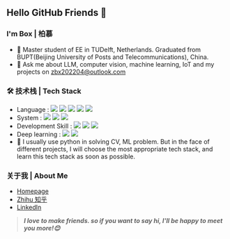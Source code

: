 <!--
### Hi there is Box | 柏慕 👋


**baimuchu/baimuchu** is a ✨ _special_ ✨ repository because its `README.md` (this file) appears on your GitHub profile.

Here are some ideas to get you started:

- 🔭 I’m currently working on ...
- 🌱 I’m currently learning ...
- 👯 I’m looking to collaborate on ...
- 🤔 I’m looking for help with ...
- 💬 Ask me about ...
- 📫 How to reach me: ...
- 😄 Pronouns: ...
- ⚡ Fun fact: ...
-->
## Hello GitHub Friends 👋

### I'm Box | 柏慕
- 🌱 Master student of EE in TUDelft, Netherlands. Graduated from BUPT(Beijing University of Posts and Telecommunications), China.
- 💬 Ask me about LLM, computer vision, machine learning, IoT and my projects on [zbx202204@outlook.com](mailto:zbx202204@outlook.com)

### 🛠 技术栈 | Tech Stack
- Language : <img src="https://img.shields.io/badge/Python-Interpreted-informational?&labelColor=3776AB&color=585858&logo=python&logoColor=FFFFFF"> <img src="https://img.shields.io/badge/JavaScript-Interpreted-informational?&labelColor=F7DF1E&color=585858&logo=javascript&logoColor=FFFFFF"> <img src="https://img.shields.io/badge/-Compiled-informational?&labelColor=A8B9CC&color=585858&logo=C&logoColor=FFFFFF"> <img src="https://img.shields.io/badge/C++-Compiled-informational?&labelColor=00599C&color=585858&logo=Cplusplus&logocolor=FFFFFF"> <img src="https://img.shields.io/badge/-MATLAB-informational?&color=585858">
- System : <img src="https://img.shields.io/badge/Linux-Bash-informational?&labelColor=FCC624&color=585858&logo=linux&logoColor=FFFFFF"> <img src="https://img.shields.io/badge/-Docker-informational?&color=0DB7ED&logo=docker&logoColor=FFFFFF"> <img src="https://img.shields.io/badge/Slurm-informational?&color=585858">
- Development Skill : <img src="https://img.shields.io/badge/-MySQL-informational?&color=4479A1&logo=MySQL&logoColor=FFFFFF"> <img src="https://img.shields.io/badge/-Arduino-informational?&color=00979D&logo=Arduino&logoColor=FFFFFF"> <img src="https://img.shields.io/badge/Espressif-informational?&color=E7352C&logo=Espressif&logoColor=FFFFFF">
- Deep learning : <img src="https://img.shields.io/badge/-PyTorch-informational?&color=E7352C&logo=Pytorch&logoColor=FFFFFF"> <img src="https://img.shields.io/badge/HuggingFace-informational?&color=FFD21E">
- 🤔 I usually use python in solving CV, ML problem. But in the face of different projects, I will choose the most appropriate tech stack, and learn this tech stack as soon as possible.

### 关于我 | About Me
- [Homepage](https://www.notion.so/box-zhu/Box-s-Research-Homepage-10f074b11f084be59795366d4ac5b86c)
- [Zhihu 知乎](https://www.zhihu.com/people/zhu-bo-xiang-72)
- [LinkedIn](https://www.linkedin.com/in/box-zhu-0835181a9/)

<!--
[![Top Langs](https://github-readme-stats.vercel.app/api/top-langs/?username=baimuchu)](https://github.com/anuraghazra/github-readme-stats)
[![Cl0udG0d's github stats](https://github-readme-stats.vercel.app/api?username=baimuchu&show_icons=true&theme=dark)](https://github.com/anuraghazra/github-readme-stats)
-->

> ***I love to make friends. so if you want to say hi, I'll be happy to meet you more!😊***

